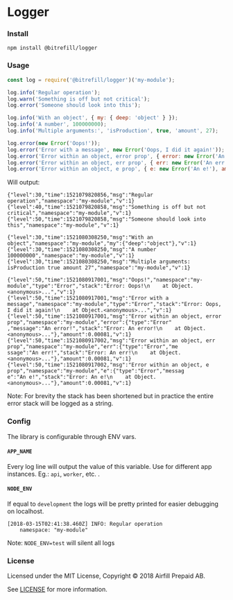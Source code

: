 # Logger

### Install
```
npm install @bitrefill/logger
```

### Usage
```js
const log = require('@bitrefill/logger')('my-module');

log.info('Regular operation');
log.warn('Something is off but not critical');
log.error('Someone should look into this');

log.info('With an object', { my: { deep: 'object' } });
log.info('A number', 100000000);
log.info('Multiple arguments:', 'isProduction', true, 'amount', 27);

log.error(new Error('Oops!'));
log.error('Error with a message', new Error('Oops, I did it again!'));
log.error('Error within an object, error prop', { error: new Error('An error!'), amount: 0.00081 });
log.error('Error within an object, err prop', { err: new Error('An err!'), amount: 0.00081 });
log.error('Error within an object, e prop', { e: new Error('An e!'), amount: 0.00081 });
```
Will output:
```
{"level":30,"time":1521079820856,"msg":"Regular operation","namespace":"my-module","v":1}
{"level":40,"time":1521079820858,"msg":"Something is off but not critical","namespace":"my-module","v":1}
{"level":50,"time":1521079820858,"msg":"Someone should look into this","namespace":"my-module","v":1}

{"level":30,"time":1521080308250,"msg":"With an object","namespace":"my-module","my":{"deep":"object"},"v":1}
{"level":30,"time":1521080308250,"msg":"A number 100000000","namespace":"my-module","v":1}
{"level":30,"time":1521080308250,"msg":"Multiple arguments: isProduction true amount 27","namespace":"my-module","v":1}

{"level":50,"time":1521080917001,"msg":"Oops!","namespace":"my-module","type":"Error","stack":"Error: Oops!\n    at Object.
<anonymous>...","v":1}
{"level":50,"time":1521080917001,"msg":"Error with a message","namespace":"my-module","type":"Error","stack":"Error: Oops,
I did it again!\n    at Object.<anonymous>...","v":1}
{"level":50,"time":1521080917001,"msg":"Error within an object, error prop","namespace":"my-module","error":{"type":"Error"
,"message":"An error!","stack":"Error: An error!\n    at Object.<anonymous>..."},"amount":0.00081,"v":1}
{"level":50,"time":1521080917002,"msg":"Error within an object, err prop","namespace":"my-module","err":{"type":"Error","me
ssage":"An err!","stack":"Error: An err!\n    at Object.<anonymous>..."},"amount":0.00081,"v":1}
{"level":50,"time":1521080917002,"msg":"Error within an object, e prop","namespace":"my-module","e":{"type":"Error","messag
e":"An e!","stack":"Error: An e!\n    at Object.<anonymous>..."},"amount":0.00081,"v":1}
```
Note: For brevity the stack has been shortened but in practice the entire error stack will be logged as a string.
### Config
The library is configurable through ENV vars.

#### `APP_NAME`
Every log line will output the value of this variable. Use for different app instances. Eg.: `api`, `worker`, etc. .

#### `NODE_ENV`
If equal to `development` the logs will be pretty printed for easier debugging on localhost.
```
[2018-03-15T02:41:38.460Z] INFO: Regular operation
    namespace: "my-module"
```
Note: `NODE_ENV=test` will silent all logs

### License
Licensed under the MIT License, Copyright © 2018 Airfill Prepaid AB.

See [LICENSE](./LICENSE) for more information.
